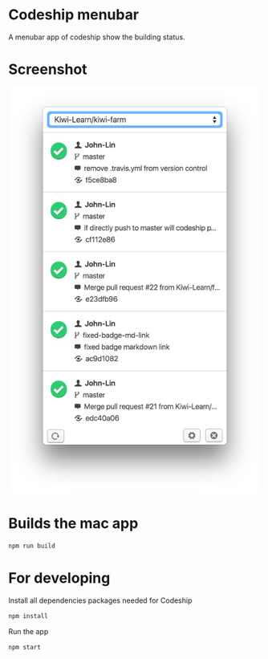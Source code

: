 # Codeship menubar

A menubar app of codeship show the building status.

# Screenshot

![codeshipbar](./img/codeshipbar.png?raw=true "codeshipbar")

# Builds the mac app

```sh
npm run build
```

# For developing

Install all dependencies packages needed for Codeship
```sh
npm install
```

Run the app
```sh
npm start
```
